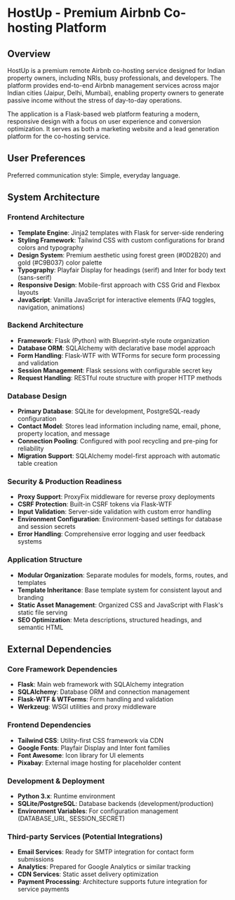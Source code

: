 # HostUp - Premium Airbnb Co-hosting Platform

## Overview

HostUp is a premium remote Airbnb co-hosting service designed for Indian property owners, including NRIs, busy professionals, and developers. The platform provides end-to-end Airbnb management services across major Indian cities (Jaipur, Delhi, Mumbai), enabling property owners to generate passive income without the stress of day-to-day operations.

The application is a Flask-based web platform featuring a modern, responsive design with a focus on user experience and conversion optimization. It serves as both a marketing website and a lead generation platform for the co-hosting service.

## User Preferences

Preferred communication style: Simple, everyday language.

## System Architecture

### Frontend Architecture
- **Template Engine**: Jinja2 templates with Flask for server-side rendering
- **Styling Framework**: Tailwind CSS with custom configurations for brand colors and typography
- **Design System**: Premium aesthetic using forest green (#0D2B20) and gold (#C9B037) color palette
- **Typography**: Playfair Display for headings (serif) and Inter for body text (sans-serif)
- **Responsive Design**: Mobile-first approach with CSS Grid and Flexbox layouts
- **JavaScript**: Vanilla JavaScript for interactive elements (FAQ toggles, navigation, animations)

### Backend Architecture
- **Framework**: Flask (Python) with Blueprint-style route organization
- **Database ORM**: SQLAlchemy with declarative base model approach
- **Form Handling**: Flask-WTF with WTForms for secure form processing and validation
- **Session Management**: Flask sessions with configurable secret key
- **Request Handling**: RESTful route structure with proper HTTP methods

### Database Design
- **Primary Database**: SQLite for development, PostgreSQL-ready configuration
- **Contact Model**: Stores lead information including name, email, phone, property location, and message
- **Connection Pooling**: Configured with pool recycling and pre-ping for reliability
- **Migration Support**: SQLAlchemy model-first approach with automatic table creation

### Security & Production Readiness
- **Proxy Support**: ProxyFix middleware for reverse proxy deployments
- **CSRF Protection**: Built-in CSRF tokens via Flask-WTF
- **Input Validation**: Server-side validation with custom error handling
- **Environment Configuration**: Environment-based settings for database and session secrets
- **Error Handling**: Comprehensive error logging and user feedback systems

### Application Structure
- **Modular Organization**: Separate modules for models, forms, routes, and templates
- **Template Inheritance**: Base template system for consistent layout and branding
- **Static Asset Management**: Organized CSS and JavaScript with Flask's static file serving
- **SEO Optimization**: Meta descriptions, structured headings, and semantic HTML

## External Dependencies

### Core Framework Dependencies
- **Flask**: Main web framework with SQLAlchemy integration
- **SQLAlchemy**: Database ORM and connection management
- **Flask-WTF & WTForms**: Form handling and validation
- **Werkzeug**: WSGI utilities and proxy middleware

### Frontend Dependencies
- **Tailwind CSS**: Utility-first CSS framework via CDN
- **Google Fonts**: Playfair Display and Inter font families
- **Font Awesome**: Icon library for UI elements
- **Pixabay**: External image hosting for placeholder content

### Development & Deployment
- **Python 3.x**: Runtime environment
- **SQLite/PostgreSQL**: Database backends (development/production)
- **Environment Variables**: For configuration management (DATABASE_URL, SESSION_SECRET)

### Third-party Services (Potential Integrations)
- **Email Services**: Ready for SMTP integration for contact form submissions
- **Analytics**: Prepared for Google Analytics or similar tracking
- **CDN Services**: Static asset delivery optimization
- **Payment Processing**: Architecture supports future integration for service payments